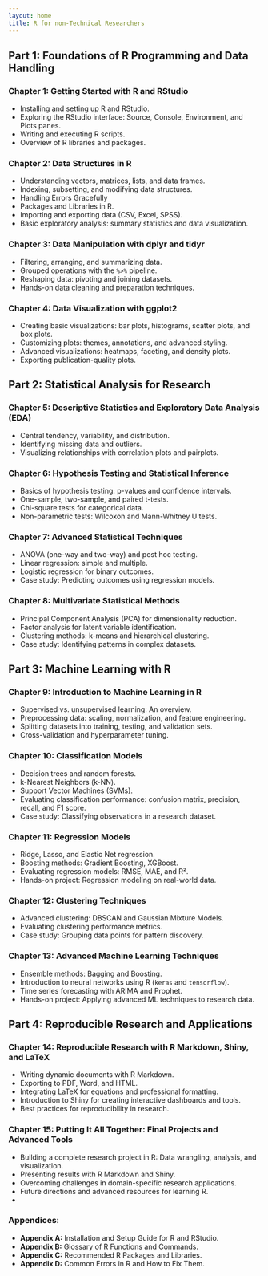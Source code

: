 ```yaml
---
layout: home
title: R for non-Technical Researchers
---
```


## **Part 1: Foundations of R Programming and Data Handling**

### **Chapter 1: Getting Started with R and RStudio**

- Installing and setting up R and RStudio.
- Exploring the RStudio interface: Source, Console, Environment, and Plots panes.
- Writing and executing R scripts.
- Overview of R libraries and packages.

### **Chapter 2: Data Structures in R**

- Understanding vectors, matrices, lists, and data frames.
- Indexing, subsetting, and modifying data structures.
- Handling Errors Gracefully
- Packages and Libraries in R.
- Importing and exporting data (CSV, Excel, SPSS).
- Basic exploratory analysis: summary statistics and data visualization.

### **Chapter 3: Data Manipulation with dplyr and tidyr**

- Filtering, arranging, and summarizing data.
- Grouped operations with the `%>%` pipeline.
- Reshaping data: pivoting and joining datasets.
- Hands-on data cleaning and preparation techniques.

### **Chapter 4: Data Visualization with ggplot2**  

- Creating basic visualizations: bar plots, histograms, scatter plots, and box plots.
- Customizing plots: themes, annotations, and advanced styling.
- Advanced visualizations: heatmaps, faceting, and density plots.
- Exporting publication-quality plots.

## **Part 2: Statistical Analysis for Research**

### **Chapter 5: Descriptive Statistics and Exploratory Data Analysis (EDA)**

- Central tendency, variability, and distribution.
- Identifying missing data and outliers.
- Visualizing relationships with correlation plots and pairplots.

### **Chapter 6: Hypothesis Testing and Statistical Inference**

- Basics of hypothesis testing: p-values and confidence intervals.
- One-sample, two-sample, and paired t-tests.
- Chi-square tests for categorical data.
- Non-parametric tests: Wilcoxon and Mann-Whitney U tests.

### **Chapter 7: Advanced Statistical Techniques**

- ANOVA (one-way and two-way) and post hoc testing.
- Linear regression: simple and multiple.
- Logistic regression for binary outcomes.
- Case study: Predicting outcomes using regression models.

### **Chapter 8: Multivariate Statistical Methods**

- Principal Component Analysis (PCA) for dimensionality reduction.
- Factor analysis for latent variable identification.
- Clustering methods: k-means and hierarchical clustering.
- Case study: Identifying patterns in complex datasets.

## **Part 3: Machine Learning with R**

### **Chapter 9: Introduction to Machine Learning in R**

- Supervised vs. unsupervised learning: An overview.
- Preprocessing data: scaling, normalization, and feature engineering.
- Splitting datasets into training, testing, and validation sets.
- Cross-validation and hyperparameter tuning.

### **Chapter 10: Classification Models**

- Decision trees and random forests.
- k-Nearest Neighbors (k-NN).
- Support Vector Machines (SVMs).
- Evaluating classification performance: confusion matrix, precision, recall, and F1 score.
- Case study: Classifying observations in a research dataset.

### **Chapter 11: Regression Models**

- Ridge, Lasso, and Elastic Net regression.
- Boosting methods: Gradient Boosting, XGBoost.
- Evaluating regression models: RMSE, MAE, and R².
- Hands-on project: Regression modeling on real-world data.

### **Chapter 12: Clustering Techniques**

- Advanced clustering: DBSCAN and Gaussian Mixture Models.
- Evaluating clustering performance metrics.
- Case study: Grouping data points for pattern discovery.

### **Chapter 13: Advanced Machine Learning Techniques**

- Ensemble methods: Bagging and Boosting.
- Introduction to neural networks using R (`keras` and `tensorflow`).
- Time series forecasting with ARIMA and Prophet.
- Hands-on project: Applying advanced ML techniques to research data.

## **Part 4: Reproducible Research and Applications**

### **Chapter 14: Reproducible Research with R Markdown, Shiny, and LaTeX**

- Writing dynamic documents with R Markdown.
- Exporting to PDF, Word, and HTML.
- Integrating LaTeX for equations and professional formatting.
- Introduction to Shiny for creating interactive dashboards and tools.
- Best practices for reproducibility in research.

### **Chapter 15: Putting It All Together: Final Projects and Advanced Tools**

- Building a complete research project in R: Data wrangling, analysis, and visualization.
- Presenting results with R Markdown and Shiny.
- Overcoming challenges in domain-specific research applications.
- Future directions and advanced resources for learning R.
- 
### **Appendices:**

- **Appendix A:** Installation and Setup Guide for R and RStudio.
- **Appendix B:** Glossary of R Functions and Commands.
- **Appendix C:** Recommended R Packages and Libraries.
- **Appendix D:** Common Errors in R and How to Fix Them.
